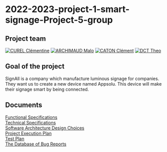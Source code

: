 # 2022-2023-project-1-smart-signage-Project-5-group



## Project team

[![CUREL Clémentine](https://avatars.githubusercontent.com/u/78617457?s=64)](https://github.com/Clementine951)
[![ARCHIMAUD Malo](https://avatars.githubusercontent.com/u/97161471?s=64)](https://github.com/Malo-Archimbaud)
[![CATON Clément](https://avatars.githubusercontent.com/u/71769452?s=64)](https://github.com/ClementCaton)
[![DCT Theo](https://avatars.githubusercontent.com/u/91249762?s=64)](https://github.com/TheoDct)



## Goal of the project
SignAll is a company which manufacture luminous signage for companies. They want us to create a new device named Appsolu. This device will make their signage smart by being connected.

## Documents

[Functional Specifications](./Documents/Functionnal%20Specification.md) <br>
[Technical Specifications](./Documents/Technical%20Specification.md) <br>
[Software Architecture Design Choices](./Documents/) <br>
[Project Execution Plan](https://trello.com/invite/b/TVyxNdm8/089e5f9c832f1972067d547d4334055f/appsolu)<br>
[Test Plan](./Documents/test%20plan.csv)<br>
[The Database of Bug Reports](./Documents/bug%20report.csv)
